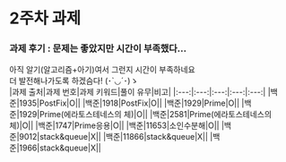 ﻿# 2주차 과제
### 과제 후기 : 문제는 좋았지만 시간이 부족했다...
아직 알기(알고리즘+아기)여서 그런지 시간이 부족하네요<br>
더 발전해나가도록 하겠슴다! (･`◡´･)ゝ<br>
|과제 출처|과제 번호|과제 키워드|풀이 유무|비고|
|:---:|:---:|:---:|:---:|:---:|
|백준|1935|PostFix|O||
|백준|1918|PostFix|O||
|백준|1929|Prime|O||
|백준|1929|Prime(에라토스테네스의 체)|O||
|백준|2581|Prime(에라토스테네스의 체)|O||
|백준|1747|Prime응용|O||
|백준|11653|소인수분해|O||
|백준|9012|stack&queue|X||
|백준|11866|stack&queue|X||
|백준|1966|stack&queue|X||

